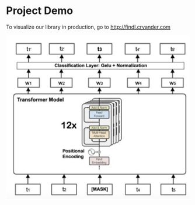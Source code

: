 # Project Demo

To visualize our library in production, go to <http://findl.crvander.com>

![alt text](figures/image1.png "Title")